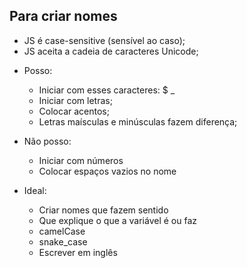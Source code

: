 ## Para criar nomes

* JS é case-sensitive (sensível ao caso);
* JS aceita a cadeia de caracteres Unicode;

- Posso:
    * Iniciar com esses caracteres: $ _
    * Iniciar com letras;
    * Colocar acentos;
    * Letras maísculas e minúsculas fazem diferença;

- Não posso:
    * Iniciar com números
    * Colocar espaços vazios no nome

- Ideal:
    * Criar nomes que fazem sentido
    * Que explique o que a variável é ou faz
    * camelCase
    * snake_case
    * Escrever em inglês
